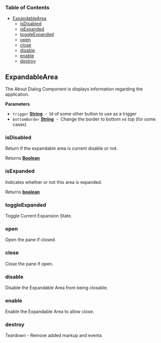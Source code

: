 <!-- Generated by documentation.js. Update this documentation by updating the source code. -->

### Table of Contents

-   [ExpandableArea](#expandablearea)
    -   [isDisabled](#isdisabled)
    -   [isExpanded](#isexpanded)
    -   [toggleExpanded](#toggleexpanded)
    -   [open](#open)
    -   [close](#close)
    -   [disable](#disable)
    -   [enable](#enable)
    -   [destroy](#destroy)

## ExpandableArea

The About Dialog Component is displays information regarding the application.

**Parameters**

-   `trigger` **[String](https://developer.mozilla.org/en-US/docs/Web/JavaScript/Reference/Global_Objects/String)**  -  Id of some other button to use as a trigger
-   `bottomBorder` **[String](https://developer.mozilla.org/en-US/docs/Web/JavaScript/Reference/Global_Objects/String)**  -  Change the border to bottom vs top (for some cases)

### isDisabled

Return if the expandable area is current disable or not.

Returns **[Boolean](https://developer.mozilla.org/en-US/docs/Web/JavaScript/Reference/Global_Objects/Boolean)** 

### isExpanded

Indicates whether or not this area is expanded.

Returns **[boolean](https://developer.mozilla.org/en-US/docs/Web/JavaScript/Reference/Global_Objects/Boolean)** 

### toggleExpanded

Toggle Current Expansion State.

### open

Open the pane if closed.

### close

Close the pane if open.

### disable

Disable the Expandable Area from being closable.

### enable

Enable the Expandable Area to allow close.

### destroy

Teardown - Remove added markup and events

